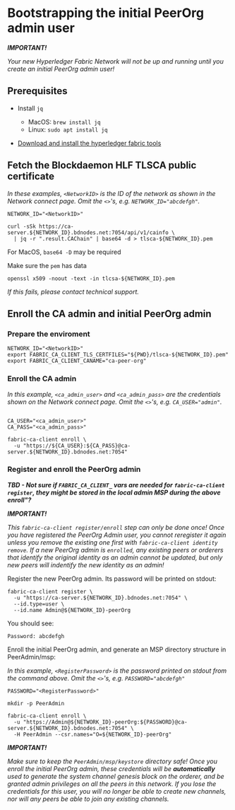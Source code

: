 # Bootstrapping the initial PeerOrg admin user

***IMPORTANT!***

*Your new Hyperledger Fabric Network will not be up and running until you create an initial PeerOrg admin user!*

## Prerequisites

* Install `jq`
  * MacOS: `brew install jq`
  * Linux: `sudo apt install jq`

* [Download and install the hyperledger fabric tools](Tools.md)

## Fetch the Blockdaemon HLF TLSCA public certificate

*In these examples, `<NetworkID>` is the ID of the network as shown in the Network connect page. Omit the `<>`'s, e.g. `NETWORK_ID="abcdefgh"`.*

```shell
NETWORK_ID="<NetworkID>"

curl -sSk https://ca-server.${NETWORK_ID}.bdnodes.net:7054/api/v1/cainfo \
  | jq -r ".result.CAChain" | base64 -d > tlsca-${NETWORK_ID}.pem
```

For MacOS, `base64 -D` may be required

Make sure the `pem` has data
```shell
openssl x509 -noout -text -in tlcsa-${NETWORK_ID}.pem
```

*If this fails, please contact technical support.*

## Enroll the CA admin and initial PeerOrg admin

### Prepare the enviroment
```shell
NETWORK_ID="<NetworkID>"
export FABRIC_CA_CLIENT_TLS_CERTFILES="${PWD}/tlsca-${NETWORK_ID}.pem"
export FABRIC_CA_CLIENT_CANAME="ca-peer-org"
```

### Enroll the CA admin

*In this example, `<ca_admin_user>` and `<ca_admin_pass>` are the credentials shown on the Network connect page. Omit the `<>`'s, e.g. `CA_USER="admin"`.*

```shell

CA_USER="<ca_admin_user>"
CA_PASS="<ca_admin_pass>"

fabric-ca-client enroll \
  -u "https://${CA_USER}:${CA_PASS}@ca-server.${NETWORK_ID}.bdnodes.net:7054"
```

### Register and enroll the PeerOrg admin

***TBD - Not sure if `FABRIC_CA_CLIENT_` vars are needed for `fabric-ca-client register`, they might be stored in the local admin MSP during the above enroll"?***

***IMPORTANT!***

*This `fabric-ca-client register/enroll` step can only be done once! Once you have registered the PeerOrg Admin user, you cannot reregister it again unless you remove the existing one first with `fabric-ca-client identity remove`. If a new PeerOrg admin is `enrolled`, any existing peers or orderers that identify the original identity as an admin cannot be updated, but only new peers will indentify the new identity as an admin!*

Register the new PeerOrg admin. Its password will be printed on stdout:

```shell
fabric-ca-client register \
  -u "https://ca-server.${NETWORK_ID}.bdnodes.net:7054" \
  --id.type=user \
  --id.name Admin@${NETWORK_ID}-peerOrg
```

You should see:

```shell
Password: abcdefgh
```

Enroll the initial PeerOrg admin, and generate an MSP directory structure in PeerAdmin/msp:

*In this example, `<RegisterPassword>` is the password printed on stdout from the command above. Omit the `<>`'s, e.g. `PASSWORD="abcdefgh"`*

```shell
PASSWORD="<RegisterPassword>"

mkdir -p PeerAdmin

fabric-ca-client enroll \
  -u "https://Admin@${NETWORK_ID}-peerOrg:${PASSWORD}@ca-server.${NETWORK_ID}.bdnodes.net:7054" \
  -H PeerAdmin --csr.names="O=${NETWORK_ID}-peerOrg"
```

***IMPORTANT!***

*Make sure to keep the `PeerAdmin/msp/keystore` directory safe! Once you enroll the initial PeerOrg admin, these credentials will be ***automatically*** used to generate the system channel genesis block on the orderer, and be granted admin privileges on all the peers in this network. If you lose the credentials for this user, you will no longer be able to create new channels, nor will any peers be able to join any existing channels.*
